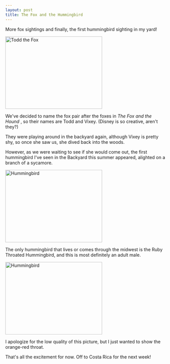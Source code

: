 ```yaml
---
layout: post
title: The Fox and the Hummingbird
---
```


More fox sightings and finally, the first hummingbird sighting in my yard!  

<img src="https://lh3.googleusercontent.com/Sj6cqpi9Q0N1xWQlBYiwmAFdcta3KCtcP5LmZIL5v_k=w683-h513-no" alt="Todd the Fox" style="width:304px;height:228px;">

We've decided to name the fox pair after the foxes in <i>The Fox and the Hound </i>, so their names are Todd and Vixey. (Disney is so creative, aren't they?) 

They were playing around in the backyard again, although Vixey is pretty shy, so once she saw us, she dived back into the woods. 

However, as we were waiting to see if she would come out, the first hummingbird I've seen in the Backyard this summer appeared, alighted on a branch of a sycamore. 

<img src="https://lh3.googleusercontent.com/C2m1_Gozn3Gq518veYhkLj-vpL3w7eQ6S2PZ-gQd3Og=w892-h669-no" alt="Hummingbird" style="width:304px;height:228px;">

The only hummingbird that lives or comes through the midwest is the Ruby Throated Hummingbird, and this is most definitely an adult male. 

<img src="https://lh3.googleusercontent.com/j8tBM66vQ0pZBtQWa4ltvBwtPrPjZZffmrC9b9MdjdU=w892-h669-no" alt="Hummingbird" style="width:304px;height:228px;">

I apologize for the low quality of this picture, but I just wanted to show the orange-red throat.

That's all the excitement for now. Off to Costa Rica for the next week!	




